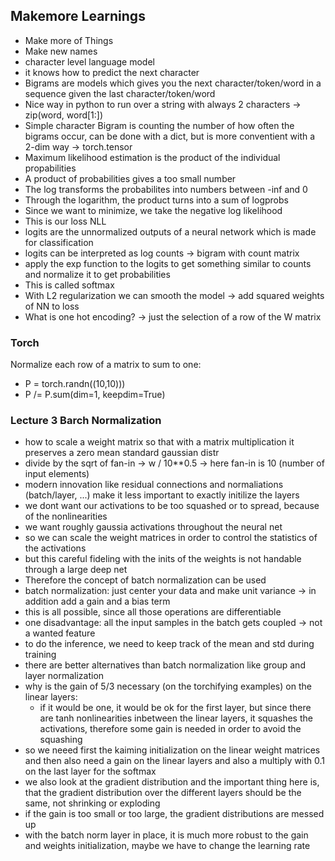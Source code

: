 ## Makemore Learnings

- Make more of Things
- Make new names
- character level language model
- it knows how to predict the next character
- Bigrams are models which gives you the next character/token/word in a sequence given the last character/token/word
- Nice way in python to run over a string with always 2 characters -> zip(word, word[1:])
- Simple character Bigram is counting the number of how often the bigrams occur, can be done with a dict, but is more conventient with a 2-dim way -> torch.tensor
- Maximum likelihood estimation is the product of the individual propabilities
- A product of probabilities gives a too small number
- The log transforms the probabilites into numbers between -inf and 0
- Through the logarithm, the product turns into a sum of logprobs
- Since we want to minimize, we take the negative log likelihood
- This is our loss NLL
- logits are the unnormalized outputs of a neural network which is made for classification
- logits can be interpreted as log counts -> bigram with count matrix
- apply the exp function to the logits to get something similar to counts and normalize it to get probabilities
- This is called softmax
- With L2 regularization we can smooth the model -> add squared weights of NN to loss
- What is one hot encoding? -> just the selection of a row of the W matrix

### Torch

Normalize each row of a matrix to sum to one:

- P = torch.randn((10,10)))
- P /= P.sum(dim=1, keepdim=True)

### Lecture 3 Barch Normalization

- how to scale a weight matrix so that with a matrix multiplication it preserves a zero mean standard gaussian distr
- divide by the sqrt of fan-in -> w / 10**0.5 -> here fan-in is 10 (number of input elements)
- modern innovation like residual connections and normaliations (batch/layer, ...) make it less important to exactly initilize the layers
- we dont want our activations to be too squashed or to spread, because of the nonlinearities
- we want roughly gaussia activations throughout the neural net
- so we can scale the weight matrices in order to control the statistics of the activations
- but this careful fideling with the inits of the weights is not handable through a large deep net
- Therefore the concept of batch normalization can be used
- batch normalization: just center your data and make unit variance -> in addition add a gain and a bias term
- this is all possible, since all those operations are differentiable
- one disadvantage: all the input samples in the batch gets coupled -> not a wanted feature
- to do the inference, we need to keep track of the mean and std during training
- there are better alternatives than batch normalization like group and layer normalization
- why is the gain of 5/3 necessary (on the torchifying examples) on the linear layers:
  - if it would be one, it would be ok for the first layer, but since there are tanh nonlinearities inbetween the linear layers, it squashes the activations, therefore some gain is needed in order to avoid the squashing
- so we neeed first the kaiming initialization on the linear weight matrices and then also need a gain on the linear layers and also a multiply with 0.1 on the last layer for the softmax
- we also look at the gradient distribution and the important thing here is, that the gradient distribution over the different layers should be the same, not shrinking or exploding
- if the gain is too small or too large, the gradient distributions are messed up
- with the batch norm layer in place, it is much more robust to the gain and weights initialization, maybe we have to change the learning rate
